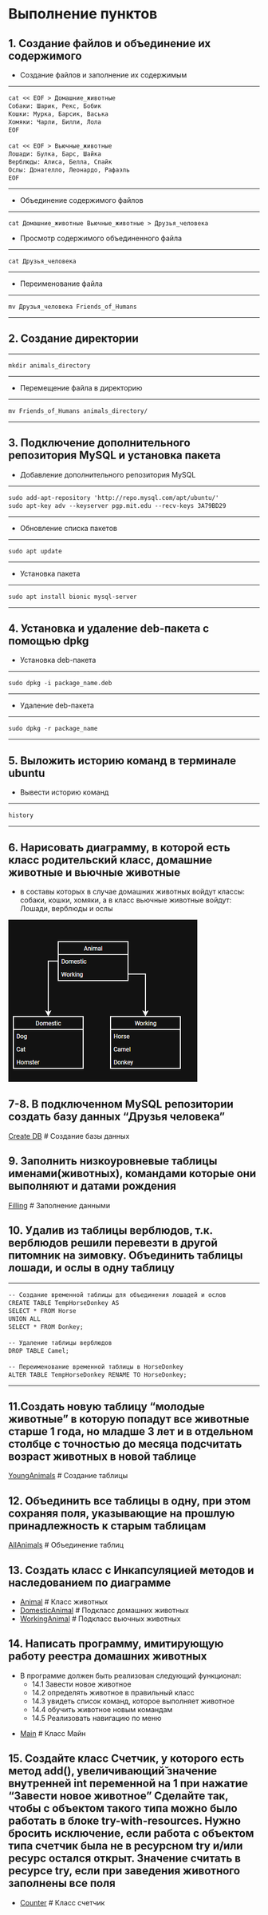 # Выполнение пунктов

## 1. Создание файлов и объединение их содержимого

* Создание файлов и заполнение их содержимым

---
    cat << EOF > Домашние_животные
    Собаки: Шарик, Рекс, Бобик
    Кошки: Мурка, Барсик, Васька
    Хомяки: Чарли, Билли, Лола
    EOF

    cat << EOF > Вьючные_животные
    Лошади: Булка, Барс, Шайка
    Верблюды: Алиса, Белла, Спайк
    Ослы: Донателло, Леонардо, Рафаэль
    EOF
---

* Объединение содержимого файлов

---
    cat Домашние_животные Вьючные_животные > Друзья_человека

* Просмотр содержимого объединенного файла

---
    cat Друзья_человека
---

* Переименование файла

---
    mv Друзья_человека Friends_of_Humans
---

## 2. Создание директории

---
    mkdir animals_directory
---

* Перемещение файла в директорию

---
    mv Friends_of_Humans animals_directory/
---

## 3. Подключение дополнительного репозитория MySQL и установка пакета

* Добавление дополнительного репозитория MySQL

---
    sudo add-apt-repository 'http://repo.mysql.com/apt/ubuntu/'
    sudo apt-key adv --keyserver pgp.mit.edu --recv-keys 3A79BD29
---

* Обновление списка пакетов

---
    sudo apt update
---

* Установка пакета

---
    sudo apt install bionic mysql-server
---

## 4. Установка и удаление deb-пакета с помощью dpkg

* Установка deb-пакета

---
    sudo dpkg -i package_name.deb
---

* Удаление deb-пакета

---
    sudo dpkg -r package_name
---

## 5. Выложить историю команд в терминале ubuntu

* Вывести историю команд

---
    history
---

## 6.  Нарисовать диаграмму, в которой есть класс родительский класс, домашние животные и вьючные животные

* в составы которых в случае домашних животных войдут классы: собаки, кошки, хомяки, а в класс вьючные животные войдут: Лошади, верблюды и ослы

![Диаграмма](./Diagram.png)

## 7-8. В подключенном MySQL репозитории создать базу данных “Друзья человека”

[Create DB](./createDB.sql) # Создание базы данных

## 9. Заполнить низкоуровневые таблицы именами(животных), командами которые они выполняют и датами рождения

[Filling](./filling.sql) # Заполнение данными

## 10. Удалив из таблицы верблюдов, т.к. верблюдов решили перевезти в другой питомник на зимовку. Объединить таблицы лошади, и ослы в одну таблицу

---
    -- Создание временной таблицы для объединения лошадей и ослов
    CREATE TABLE TempHorseDonkey AS
    SELECT * FROM Horse
    UNION ALL
    SELECT * FROM Donkey;

    -- Удаление таблицы верблюдов
    DROP TABLE Camel;

    -- Переименование временной таблицы в HorseDonkey
    ALTER TABLE TempHorseDonkey RENAME TO HorseDonkey;
---

## 11.Создать новую таблицу “молодые животные” в которую попадут все животные старше 1 года, но младше 3 лет и в отдельном столбце с точностью до месяца подсчитать возраст животных в новой таблице

[YoungAnimals](./filling.sql) # Создание таблицы

## 12. Объединить все таблицы в одну, при этом сохраняя поля, указывающие на прошлую принадлежность к старым таблицам

[AllAnimals](./AllAnimals.sql) # Объединение таблиц

## 13. Создать класс с Инкапсуляцией методов и наследованием по диаграмме

* [Animal](./Animal.java) # Класс животных
* [DomesticAnimal](./DomesticAnimal.java) # Подкласс домашних животных
* [WorkingAnimal](./WorkingAnimal.java) # Подкласс вьючных животных

## 14. Написать программу, имитирующую работу реестра домашних животных

- В программе должен быть реализован следующий функционал:
    * 14.1 Завести новое животное
    * 14.2 определять животное в правильный класс
    * 14.3 увидеть список команд, которое выполняет животное
    * 14.4 обучить животное новым командам
    * 14.5 Реализовать навигацию по меню
* [Main](./Main.java) # Класс Майн

## 15. Создайте класс Счетчик, у которого есть метод add(), увеличивающий̆ значение внутренней int переменной на 1 при нажатие “Завести новое животное” Сделайте так, чтобы с объектом такого типа можно было работать в блоке try-with-resources. Нужно бросить исключение, если работа с объектом типа счетчик была не в ресурсном try и/или ресурс остался открыт. Значение считать в ресурсе try, если при заведения животного заполнены все поля

* [Counter](./Counter.java) # Класс счетчик